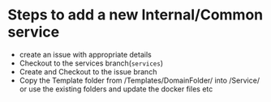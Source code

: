 # Steps to add a new Internal/Common service

- create an issue with appropriate details
- Checkout to the services branch(`services`)
- Create and Checkout to the issue branch
- Copy the Template folder from /Templates/DomainFolder/ into /Service/  or use the existing folders and update the docker files etc
